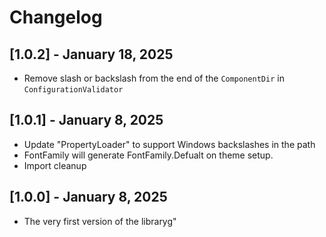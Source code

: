 # Changelog

## [1.0.2] - January 18, 2025
- Remove slash or backslash from the end of the `ComponentDir` in `ConfigurationValidator`

## [1.0.1] - January 8, 2025
- Update "PropertyLoader" to support Windows backslashes in the path
- FontFamily will generate FontFamily.Defualt on theme setup.
- Import cleanup

## [1.0.0] - January 8, 2025
- The very first version of the libraryg" 